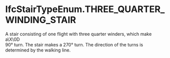 IfcStairTypeEnum.THREE_QUARTER_WINDING_STAIR
============================================
A stair consisting of one flight with three quarter winders, which make a\X\0D  
90° turn. The stair makes a 270° turn. The direction of the turns is
determined by the walking line.


